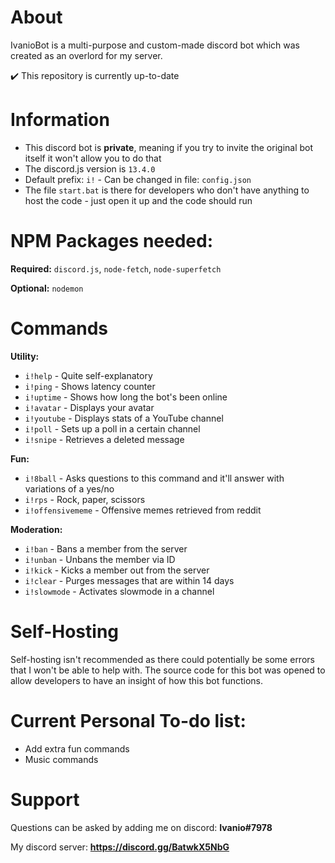 # About
IvanioBot is a multi-purpose and custom-made discord bot which was created as an overlord for my server.

✔️ This repository is currently up-to-date 

# Information
- This discord bot is **private**, meaning if you try to invite the original bot itself it won't allow you to do that
- The discord.js version is ``13.4.0``
- Default prefix: ``i!`` - Can be changed in file: ``config.json``
- The file ``start.bat`` is there for developers who don't have anything to host the code - just open it up and the code should run

# NPM Packages needed:
**Required:** ``discord.js``, ``node-fetch``, ``node-superfetch``

**Optional:** ``nodemon``

# Commands
**Utility:**
- ``i!help`` - Quite self-explanatory
- ``i!ping`` - Shows latency counter
- ``i!uptime`` - Shows how long the bot's been online 
- ``i!avatar`` - Displays your avatar
- ``i!youtube`` - Displays stats of a YouTube channel
- ``i!poll`` - Sets up a poll in a certain channel
- ``i!snipe`` - Retrieves a deleted message

**Fun:**
- ``i!8ball`` - Asks questions to this command and it'll answer with variations of a yes/no
- ``i!rps`` - Rock, paper, scissors
- ``i!offensivememe`` - Offensive memes retrieved from reddit

**Moderation:**
- ``i!ban`` - Bans a member from the server
- ``i!unban`` - Unbans the member via ID
- ``i!kick`` - Kicks a member out from the server
- ``i!clear`` - Purges messages that are within 14 days 
- ``i!slowmode`` - Activates slowmode in a channel

# Self-Hosting
Self-hosting isn't recommended as there could potentially be some errors that I won't be able to help with. The source code for this bot was opened to allow developers to have an insight of how this bot functions.

# Current Personal To-do list:
- Add extra fun commands
- Music commands

# Support
Questions can be asked by adding me on discord: **Ivanio#7978**

My discord server: **https://discord.gg/BatwkX5NbG**
